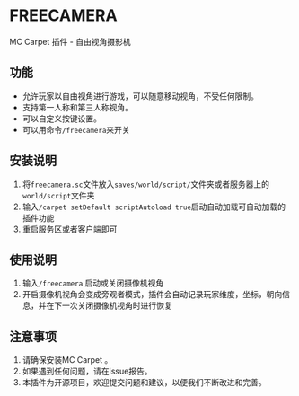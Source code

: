 # FREECAMERA  
  
MC Carpet 插件 - 自由视角摄影机  
  
## 功能  
  
* 允许玩家以自由视角进行游戏，可以随意移动视角，不受任何限制。  
* 支持第一人称和第三人称视角。  
* 可以自定义按键设置。  
* 可以用命令`/freecamera`来开关
  
## 安装说明  
  
1. 将`freecamera.sc`文件放入`saves/world/script/`文件夹或者服务器上的`world/script`文件夹
2. 输入`/carpet setDefault scriptAutoload true`启动自动加载可自动加载的插件功能
3. 重启服务区或者客户端即可

## 使用说明

1. 输入`/freecamera` 启动或关闭摄像机视角
2. 开启摄像机视角会变成旁观者模式，插件会自动记录玩家维度，坐标，朝向信息，并在下一次关闭摄像机视角时进行恢复

  
## 注意事项  
  
1. 请确保安装MC Carpet 。  
4. 如果遇到任何问题，请在issue报告。  
5. 本插件为开源项目，欢迎提交问题和建议，以便我们不断改进和完善。
